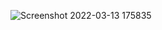![Screenshot 2022-03-13 175835](https://user-images.githubusercontent.com/77302093/158068300-66374d27-d452-4a67-a2f7-31894f490ec0.png)
